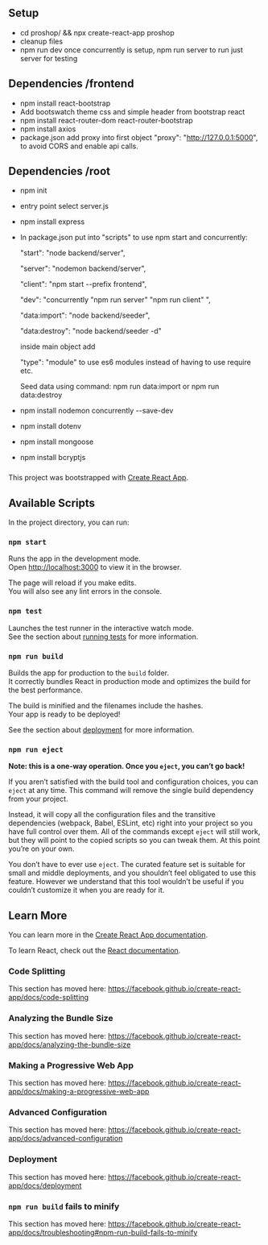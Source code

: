 ## Setup

- cd proshop/ && npx create-react-app proshop
- cleanup files
- npm run dev once concurrently is setup, npm run server to run just server for testing

## Dependencies /frontend

- npm install react-bootstrap
- Add bootswatch theme css and simple header from bootstrap react
- npm install react-router-dom react-router-bootstrap
- npm install axios
- package.json add proxy into first object "proxy": "http://127.0.0.1:5000", to avoid CORS and enable api calls.

## Dependencies /root

- npm init
- entry point select server.js
- npm install express
- In package.json put into "scripts" to use npm start and concurrently:

  "start": "node backend/server",

  "server": "nodemon backend/server",

  "client": "npm start --prefix frontend",

  "dev": "concurrently \"npm run server\" \"npm run client\" ",

  "data:import": "node backend/seeder",

  "data:destroy": "node backend/seeder -d"

  inside main object add

  "type": "module" to use es6 modules instead of having to use require etc.

  Seed data using command: npm run data:import or npm run data:destroy

- npm install nodemon concurrently --save-dev
- npm install dotenv
- npm install mongoose
- npm install bcryptjs

###

###

###

###

This project was bootstrapped with [Create React App](https://github.com/facebook/create-react-app).

## Available Scripts

In the project directory, you can run:

### `npm start`

Runs the app in the development mode.<br />
Open [http://localhost:3000](http://localhost:3000) to view it in the browser.

The page will reload if you make edits.<br />
You will also see any lint errors in the console.

### `npm test`

Launches the test runner in the interactive watch mode.<br />
See the section about [running tests](https://facebook.github.io/create-react-app/docs/running-tests) for more information.

### `npm run build`

Builds the app for production to the `build` folder.<br />
It correctly bundles React in production mode and optimizes the build for the best performance.

The build is minified and the filenames include the hashes.<br />
Your app is ready to be deployed!

See the section about [deployment](https://facebook.github.io/create-react-app/docs/deployment) for more information.

### `npm run eject`

**Note: this is a one-way operation. Once you `eject`, you can’t go back!**

If you aren’t satisfied with the build tool and configuration choices, you can `eject` at any time. This command will remove the single build dependency from your project.

Instead, it will copy all the configuration files and the transitive dependencies (webpack, Babel, ESLint, etc) right into your project so you have full control over them. All of the commands except `eject` will still work, but they will point to the copied scripts so you can tweak them. At this point you’re on your own.

You don’t have to ever use `eject`. The curated feature set is suitable for small and middle deployments, and you shouldn’t feel obligated to use this feature. However we understand that this tool wouldn’t be useful if you couldn’t customize it when you are ready for it.

## Learn More

You can learn more in the [Create React App documentation](https://facebook.github.io/create-react-app/docs/getting-started).

To learn React, check out the [React documentation](https://reactjs.org/).

### Code Splitting

This section has moved here: https://facebook.github.io/create-react-app/docs/code-splitting

### Analyzing the Bundle Size

This section has moved here: https://facebook.github.io/create-react-app/docs/analyzing-the-bundle-size

### Making a Progressive Web App

This section has moved here: https://facebook.github.io/create-react-app/docs/making-a-progressive-web-app

### Advanced Configuration

This section has moved here: https://facebook.github.io/create-react-app/docs/advanced-configuration

### Deployment

This section has moved here: https://facebook.github.io/create-react-app/docs/deployment

### `npm run build` fails to minify

This section has moved here: https://facebook.github.io/create-react-app/docs/troubleshooting#npm-run-build-fails-to-minify
